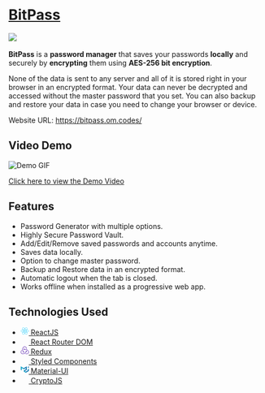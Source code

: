# [BitPass](https://bitpass.om.codes/ "BitPass Website")

<img src="https://user-images.githubusercontent.com/36772158/116426090-7056de00-a860-11eb-90d2-d349c86bb25a.png" width="480" />

**BitPass** is a **password manager** that saves your passwords **locally** and securely by **encrypting** them using **AES-256 bit encryption**.

None of the data is sent to any server and all of it is stored right in your browser in an encrypted format. Your data can never be decrypted and accessed without the master password that you set. You can also backup and restore your data in case you need to change your browser or device.

Website URL: https://bitpass.om.codes/

## Video Demo

![Demo GIF](https://media4.giphy.com/media/6Kh6gnINAxzViiX0Dr/giphy.gif)

[Click here to view the Demo Video](https://youtu.be/2GGalQyqeL0)

## Features

- Password Generator with multiple options.
- Highly Secure Password Vault.
- Add/Edit/Remove saved passwords and accounts anytime.
- Saves data locally.
- Option to change master password.
- Backup and Restore data in an encrypted format.
- Automatic logout when the tab is closed.
- Works offline when installed as a progressive web app.

## Technologies Used

- [<img src="https://raw.githubusercontent.com/devicons/devicon/master/icons/react/react-original.svg" alt="" width="16" height="16" /> ReactJS](https://reactjs.org/ "ReactJS Website")
- [<img src="https://user-images.githubusercontent.com/36772158/116421055-24a23580-a85c-11eb-8126-1ec76330f699.png" alt="" width="16" height="16" /> React Router DOM](https://reactrouter.com/ "React Router DOM Website")
- [<img src="https://raw.githubusercontent.com/devicons/devicon/master/icons/redux/redux-original.svg" alt="" width="16" height="16" /> Redux](https://redux.js.org/ "Redux Website")
- [<img src="https://user-images.githubusercontent.com/36772158/116421503-85ca0900-a85c-11eb-88df-f1f8c9b3d1a0.png" alt="" width="16" height="16" /> Styled Components](https://styled-components.com/ "styled-components Website")
- [<img src="https://raw.githubusercontent.com/devicons/devicon/master/icons/materialui/materialui-original.svg" alt="" width="16" height="16" /> Material-UI](http://material-ui.com/ "Material-UI Website")
- [<img src="https://user-images.githubusercontent.com/36772158/116421814-ce81c200-a85c-11eb-85f8-d46d8ff33354.png" alt="" width="16" height="16" /> CryptoJS](https://github.com/brix/crypto-js "CryptoJS Repository")
